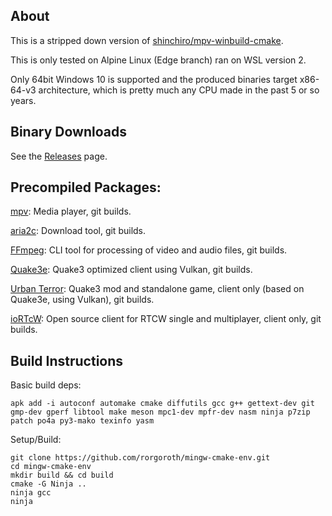 ## About
This is a stripped down version of [shinchiro/mpv-winbuild-cmake](https://github.com/shinchiro/mpv-winbuild-cmake).

This is only tested on Alpine Linux (Edge branch) ran on WSL version 2.

Only 64bit Windows 10 is supported and the produced binaries target x86-64-v3 architecture, which is pretty much any CPU made in the past 5 or so years.

## Binary Downloads
See the [Releases](https://github.com/rorgoroth/mingw-cmake-env/releases) page.

## Precompiled Packages:
[mpv](https://github.com/mpv-player/mpv): Media player, git builds.

[aria2c](https://github.com/aria2/aria2): Download tool, git builds.

[FFmpeg](https://github.com/FFmpeg/FFmpeg): CLI tool for processing of video and audio files, git builds.

[Quake3e](https://github.com/ec-/Quake3e): Quake3 optimized client using Vulkan, git builds.

[Urban Terror](https://github.com/omg-urt/urbanterror-slim): Quake3 mod and standalone game, client only (based on Quake3e, using Vulkan), git builds.

[ioRTcW](https://github.com/iortcw/iortcw): Open source client for RTCW single and multiplayer, client only, git builds.

## Build Instructions
Basic build deps:
```
apk add -i autoconf automake cmake diffutils gcc g++ gettext-dev git gmp-dev gperf libtool make meson mpc1-dev mpfr-dev nasm ninja p7zip patch po4a py3-mako texinfo yasm
```

Setup/Build:
```
git clone https://github.com/rorgoroth/mingw-cmake-env.git
cd mingw-cmake-env
mkdir build && cd build
cmake -G Ninja ..
ninja gcc
ninja
```
